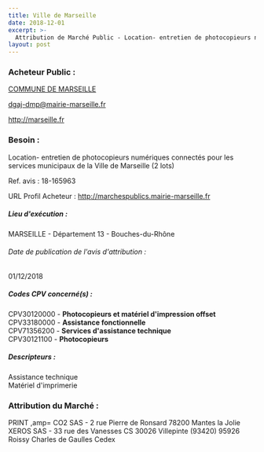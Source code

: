 ```yaml
---
title: Ville de Marseille
date: 2018-12-01
excerpt: >-
  Attribution de Marché Public - Location- entretien de photocopieurs numériques connectés pour les services municipaux (2 lots)
layout: post
---
```


### Acheteur Public : 
<a href="/acheteur-32/siren-211300553"> COMMUNE DE MARSEILLE</a><br/>



dgaj-dmp@mairie-marseille.fr


http://marseille.fr
### Besoin :

Location- entretien de photocopieurs numériques connectés pour les services municipaux de la Ville de Marseille (2 lots)

Ref. avis : 18-165963

URL Profil Acheteur : http://marchespublics.mairie-marseille.fr

##### Lieu d'exécution :

MARSEILLE - Département 13 - Bouches-du-Rhône

###### Date de publication de l'avis d'attribution : 
01/12/2018

##### Codes CPV concerné(s) :
CPV30120000 - **Photocopieurs et matériel d'impression offset** <br/>
CPV33180000 - **Assistance fonctionnelle** <br/>
CPV71356200 - **Services d'assistance technique** <br/>
CPV30121100 - **Photocopieurs** <br/>

##### Descripteurs :
Assistance technique <br/>
Matériel d'imprimerie <br/>

### Attribution du Marché :
PRINT ,amp= CO2 SAS - 2 rue Pierre de Ronsard 78200 Mantes la Jolie <br/>
XEROS SAS - 33 rue des Vanesses CS 30026 Villepinte (93420) 95926 Roissy Charles de Gaulles Cedex <br/>
